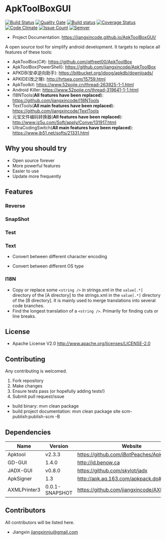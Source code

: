 # ApkToolBoxGUI

[![Build Status](https://travis-ci.org/jiangxincode/ApkToolBoxGUI.svg?branch=master)](https://travis-ci.org/jiangxincode/ApkToolBoxGUI)
[![Quality Gate](https://sonarcloud.io/api/badges/gate?key=jiangxincode-github:APKToolBoxGUI)](https://sonarcloud.io/dashboard/index/jiangxincode-github:APKToolBoxGUI)
[![Build status](https://ci.appveyor.com/api/projects/status/0qhudb0r6pi18l5s?svg=true)](https://ci.appveyor.com/project/jiangxincode/apktoolboxgui)
[![Coverage Status](https://coveralls.io/repos/github/jiangxincode/ApkToolBoxGUI/badge.svg?branch=master)](https://coveralls.io/github/jiangxincode/ApkToolBoxGUI?branch=master)
[![Code Climate](https://codeclimate.com/github/jiangxincode/ApkToolBoxGUI/badges/gpa.svg)](https://codeclimate.com/github/jiangxincode/ApkToolBoxGUI)
[![Issue Count](https://codeclimate.com/github/jiangxincode/ApkToolBoxGUI/badges/issue_count.svg)](https://codeclimate.com/github/jiangxincode/ApkToolBoxGUI)
[![Semver](http://img.shields.io/SemVer/2.0.0.png)](http://semver.org/spec/v2.0.0.html)

* Project Documentation: <https://jiangxincode.github.io/ApkToolBoxGUI/>

A open source tool for simplify android development. It targets to replace all features of these tools:

* ApkToolBox(C#): <https://github.com/qtfreet00/ApkToolBox>
* ApkToolBox(PowerShell): <https://github.com/jiangxincode/ApkToolBox>
* APKDB(安卓逆向助手): <https://bitbucket.org/idoog/apkdb/downloads/>
* APKIDE(改之理): <http://hrtsea.com/15759.html>
* ApkToolkit: <https://www.52pojie.cn/thread-263925-1-1.html>
* Android Killer: <https://www.52pojie.cn/thread-319641-1-1.html>
* I18NTools(**All features have been replaced**): <https://github.com/jiangxincode/I18NTools>
* TextTools(**All main features have been replaced**): <https://github.com/jiangxincode/TextTools>
* 元宝文件编码转换器(**All features have been replaced**): <http://www.jz5u.com/Soft/apply/Conve/131917.html>
* UltraCodingSwitch(**All main features have been replaced**): <https://www.jb51.net/softs/21331.html>

## Why you should try

* Open source forever
* More powerful features
* Easier to use
* Update more frequently

## Features

### Reverse

### SnapShot

### Test

### Text

* Convert between different character encoding
+ Convert between different OS type

### I18N

* Copy or replace some `<string />` in strings.xml in the `value[.*]` directory of the [A directory] to the strings.xml in the `value[.*]` directory of the [B directory]. It is mainly used to merge translations into several code branches.
* Find the longest translation of a `<string />`. Primarily for finding cuts or line breaks.

## License

+ Apache License V2.0 <http://www.apache.org/licenses/LICENSE-2.0>

## Contributing

Any contributing is welcomed.

1. Fork repository
2. Make changes
3. Ensure tests pass (or hopefully adding tests!)
4. Submit pull request/issue

* build binary: mvn clean package
* build project documentation: mvn clean package site scm-publish:publish-scm -B

## Dependencies

| Name | Version | Website |
| ------ | ------ | ------ |
| Apktool | v2.3.3 | <https://github.com/iBotPeaches/Apktool> |
| GD-GUI | 1.4.0 | <http://jd.benow.ca> |
| JADX-GUI | v0.8.0 | <https://github.com/skylot/jadx> |
| ApkSigner | 1.3 | <http://apk.aq.163.com/apkpack.do#download> |
| AXMLPrinter3 | 0.0.1-SNAPSHOT | <https://github.com/jiangxincode/AXMLPrinter3> |

## Contributors

All contributors will be listed here.

* Jiangxin <jiangxinnju@gmail.com>
